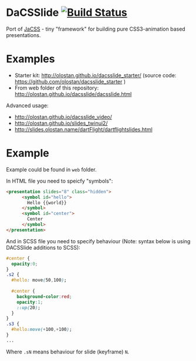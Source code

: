 DaCSSlide [![Build Status](https://drone.io/github.com/olostan/dacsslide/status.png)](https://drone.io/github.com/olostan/dacsslide/latest)
===============

Port of [JaCSS](https://github.com/olostan/jacss) - tiny "framework" for building pure CSS3-animation based presentations. 

Examples
====

- Starter kit: http://olostan.github.io/dacsslide_starter/ (source code: https://github.com/olostan/dacsslide_starter )
- From web folder of this repository: http://olostan.github.io/dacsslide/dacsslide.html

Advanced usage:

- http://olostan.github.io/dacsslide_video/
- http://olostan.github.io/slides_twinui2/
- http://slides.olostan.name/dartFlight/dartflightslides.html



Example
========

Example could be found in `web` folder. 

In HTML file you need to speicfy "symbols":

```html
<presentation slides="8" class="hidden">
      <symbol id="hello">
        Hello {{world}}
      </symbol>
      <symbol id="center">
        Center
      </symbol>
</presentation>
```

And in SCSS file you need to specify behaviour (Note: syntax below is using DACSSlide additions to SCSS): 
```css
#center {
  opacity:0;
}
.s2 {
  #hello: move(50,100);
   
  #center {
    background-color:red;
    opacity:1;
    ::up(20);
  }
}
.s3 {
  #hello:move(+100,+100);
}
...
```

Where `.sN` means behaviour for slide (keyframe) `N`.
